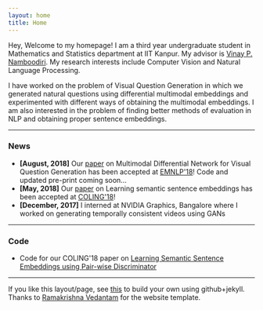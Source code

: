 ```yaml
---
layout: home
title: Home
---
```


Hey, Welcome to my homepage! I am a third year undergraduate student in Mathematics and Statistics department at IIT Kanpur. My advisor is <a href='https://www.cse.iitk.ac.in/users/vinaypn/'>Vinay P. Namboodiri</a>. My research interests include Computer Vision and Natural Language Processing. 

I have worked on the problem of Visual Question Generation in which we generated natural questions using differential multimodal embeddings and experimented with different ways of obtaining the multimodal embeddings. I am also interested in the problem of finding better methods of evaluation in NLP and obtaining proper sentence embeddings. 
<hr/>

<h3>News</h3>
<ul>
<li> <b>[August, 2018]</b> Our <a href="/docs/emnlp_final.pdf">paper</a> on Multimodal Differential Network for Visual Question Generation has been accepted at <a href="http://emnlp2018.org/">EMNLP'18</a>! Code and updated pre-print coming soon...</li>
<li> <b>[May, 2018]</b> Our <a href="https://arxiv.org/abs/1806.00807.pdf">paper</a> on Learning semantic sentence embeddings has been accepted at <a href="https://coling2018.org/">COLING'18</a>!</li>
<li> <b>[December, 2017]</b> I interned at NVIDIA Graphics, Bangalore where I worked on generating temporally consistent videos using GANs</li>
</ul>
<hr/>

<h3>Code</h3>
<ul>
<li> Code for our COLING'18 paper on <a href="https://github.com/badripatro/PQG">Learning Semantic Sentence Embeddings using Pair-wise Discriminator</a></li>
</ul>	
<hr/>
If you like this layout/page, see <a href='demo-post'>this</a> to build your own using github+jekyll.<br>
Thanks to <a href="https://github.com/vrama91/vrama91.github.io">Ramakrishna Vedantam</a> for the website template.
